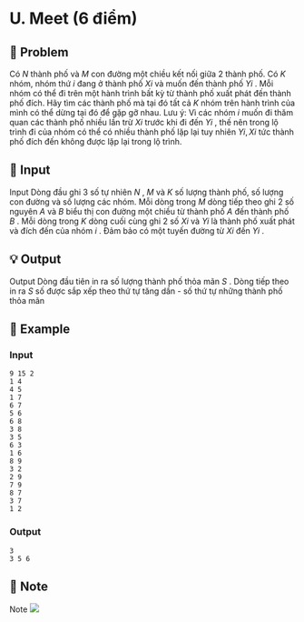 # U. Meet (6 điểm)

## 📖 Problem

Có
$N$
thành phố và
$M$
con đường một chiều kết nối giữa
$2$
thành phố. Có
$K$
nhóm, nhóm thứ
$i$
đang ở thành phố
$Xi$
và muốn đến thành phố
$Yi$
. Mỗi nhóm có thể đi trên một hành trình bất kỳ từ thành phố xuất phát đến thành phố đích. Hãy tìm các thành phố mà tại đó tất cả
$K$
nhóm trên hành trình của mình có thể dừng tại đó để gặp gỡ nhau.
Lưu ý:
Vì các nhóm
$i$
muốn đi thăm quan các thành phố nhiều lần trừ
$Xi$
trước khi đi đến
$Yi$
, thế nên trong lộ trình đi của nhóm có thể có nhiều thành phố lặp lại tuy nhiên
$Yi,Xi$
tức thành phố đích đến không được lặp lại trong lộ trình.


## 🧩 Input

Input
Dòng đầu ghi
$3$
số tự nhiên
$N$
,
$M$
và
$K$
số lượng thành phố, số lượng con đường và số lượng các nhóm.
Mỗi dòng trong
$M$
dòng tiếp theo ghi
$2$
số nguyên
$A$
và
$B$
biểu thị con đường một chiều từ thành phố
$A$
đến thành phố
$B$
.
Mỗi dòng trong
$K$
dòng cuối cùng ghi
$2$
số
$Xi$
và
$Yi$
là thành phố xuất phát và đích đến của nhóm
$i$
.
Đảm bảo có một tuyến đường từ
$Xi$
đến
$Yi$
.


## 💡 Output

Output
Dòng đầu tiên in ra số lượng thành phố thỏa mãn
$S$
.
Dòng tiếp theo in ra
$S$
số được sắp xếp theo thứ tự tăng dần - số thứ tự những thành phố thỏa mãn


## 🧠 Example

### Input

```text
9 15 2
1 4
4 5
1 7
6 7
5 6
6 8
3 8
3 5
6 3
1 6
8 9
3 2
2 9
7 9
8 7
3 7
1 2
```

### Output

```text
3
3 5 6
```



## 📝 Note

Note
![](https://espresso.codeforces.com/fee4743aac405449f648e0a23a760c1355b3a95d.png)

